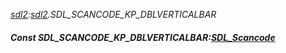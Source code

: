_[sdl2](../../modules/sdl2/sdl2-module.md):[sdl2](../../modules/sdl2/sdl2-module.md).SDL\_SCANCODE\_KP\_DBLVERTICALBAR_
##### Const SDL\_SCANCODE\_KP\_DBLVERTICALBAR:[SDL_Scancode](../../modules/sdl2/sdl2-sdl_scancode.md)
